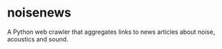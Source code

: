 # noisenews
A Python web crawler that aggregates links to news articles about noise, acoustics and sound.
